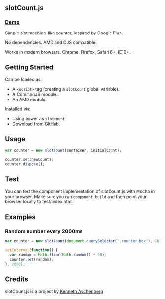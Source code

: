 ## slotCount.js

### [Demo](http://auchenberg.github.com/slotCount.js)

Simple slot machine-like counter, inspired by Google Plus.

No dependencies. AMD and CJS compatible.

Works in modern browsers. Chrome, Firefox, Safari 6+, IE10+.

## Getting Started
Can be loaded as:

- A ``<script>`` tag (creating a ```slotCount``` global variable).
- A CommonJS module..
- An AMD module.

Installed via:
- Using bower as ```slotcount```
- Download from GitHub.

## Usage

```javascript
var counter = new slotCount(container, initialCount);

counter.set(newCount);
counter.dispose();
```

## Test

You can test the component implementation of slotCount.js with Mocha in your browser. Make sure you run ```component build``` and then point your browser locally to test/index.html.

## Examples

### Random number every 2000ms

```javascript
var counter = new slotCount(document.querySelector('.counter-box'), 10);

setInterval(function() {
  var random = Math.floor(Math.random() * 50);
  counter.set(random);
}, 2000);
```

## Credits
slotCount.js is a project by [Kenneth Auchenberg](http://kenneth.io)

